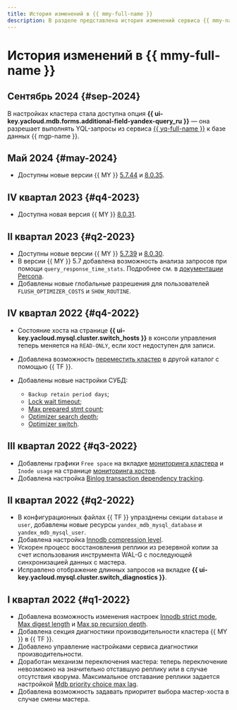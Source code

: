 ```yaml
---
title: История изменений в {{ mmy-full-name }}
description: В разделе представлена история изменений сервиса {{ mmy-name }}.
---
```


# История изменений в {{ mmy-full-name }}


## Сентябрь 2024 {#sep-2024}

В настройках кластера стала доступна опция **{{ ui-key.yacloud.mdb.forms.additional-field-yandex-query_ru }}** — она разрешает выполнять YQL-запросы из сервиса [{{ yq-full-name }}](../query/concepts/index.md) к базе данных {{ mgp-name }}.


## Май 2024 {#may-2024}

* Доступны новые версии {{ MY }} [5.7.44](https://dev.mysql.com/doc/relnotes/mysql/5.7/en/news-5-7-44.html) и [8.0.35](https://dev.mysql.com/doc/relnotes/mysql/8.0/en/news-8-0-35.html).

## IV квартал 2023 {#q4-2023}

* Доступна новая версия {{ MY }} [8.0.31](https://dev.mysql.com/doc/relnotes/mysql/8.0/en/news-8-0-31.html).

## II квартал 2023 {#q2-2023}

* Доступны новые версии {{ MY }} [5.7.39](https://dev.mysql.com/doc/relnotes/mysql/5.7/en/news-5-7-39.html) и [8.0.30](https://dev.mysql.com/doc/relnotes/mysql/8.0/en/news-8-0-30.html).
* В версии {{ MY }} 5.7 добавлена возможность анализа запросов при помощи `query_response_time_stats`. Подробнее см. в [документации Percona](https://docs.percona.com/percona-server/5.7/diagnostics/response_time_distribution.html).
* Добавлены новые глобальные разрешения для пользователей `FLUSH_OPTIMIZER_COSTS` и `SHOW_ROUTINE`.

## IV квартал 2022 {#q4-2022}

* Состояние хоста на странице **{{ ui-key.yacloud.mysql.cluster.switch_hosts }}** в консоли управления теперь меняется на `READ-ONLY`, если хост недоступен для записи.
* Добавлена возможность [переместить кластер](operations/update.md#move-cluster) в другой каталог с помощью {{ TF }}.
* Добавлены новые настройки СУБД:

  * `Backup retain period days`;
  * [Lock wait timeout](./concepts/settings-list.md#setting-lock-wait-timeout);
  * [Max prepared stmt count](./concepts/settings-list.md#setting-max-prepared-stmt-count);
  * [Optimizer search depth](./concepts/settings-list.md#setting-optimizer-search-depth);
  * [Optimizer switch](./concepts/settings-list.md#setting-optimizer-switch).

## III квартал 2022 {#q3-2022}

* Добавлены графики `Free space` на вкладке [мониторинга кластера](operations/monitoring.md#monitoring-cluster) и `Inode usage` на странице [мониторинга хостов](operations/monitoring.md#monitoring-hosts).
* Добавлена настройка [Binlog transaction dependency tracking](concepts/settings-list.md#setting-binlog-transaction-dependency-tracking).

## II квартал 2022 {#q2-2022}

* В конфигурационных файлах {{ TF }} упразднены секции `database` и `user`, добавлены новые ресурсы `yandex_mdb_mysql_database` и `yandex_mdb_mysql_user`.
* Добавлена настройка [Innodb compression level](concepts/settings-list.md#setting-innodb-compression-level).
* Ускорен процесс восстановления реплики из резервной копии за счет использования инструмента WAL-G с последующей синхронизацией данных с мастера.
* Исправлено отображение длинных запросов на вкладке **{{ ui-key.yacloud.mysql.cluster.switch_diagnostics }}**.

## I квартал 2022 {#q1-2022}

* Добавлена возможность изменения настроек [Innodb strict mode](concepts/settings-list.md#setting-strict-mode), [Max digest length](concepts/settings-list.md#setting-max-digest-length) и [Max sp recursion depth](concepts/settings-list.md#setting-max-sp-recursion-depth).
* Добавлена секция диагностики производительности кластера {{ MY }} в {{ TF }}.
* Добавлено управление настройками сервиса диагностики производительности.
* Доработан механизм переключения мастера: теперь переключение невозможно на значительно отставшую реплику или в случае отсутствия кворума. Максимальное отставание реплики задается настройкой [Mdb priority choice max lag](concepts/settings-list.md#setting-mdb-priority-choice-max-lag).
* Добавлена возможность задавать приоритет выбора мастер-хоста в случае смены мастера.

